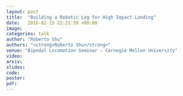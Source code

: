 ```yaml
---
layout: post
title:  "Building a Robotic Leg for High Impact Landing"
date:   2016-02-15 22:21:59 +00:00
image: 
categories: talk
author: "Roberto Shu"
authors: "<strong>Roberto Shu</strong>"
venue: "Bipedal Locomotion Seminar - Carnegie Mellon University"
video: 
arxiv: 
slides: 
code: 
poster: 
pdf: 
---
```

